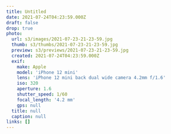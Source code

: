 ```yaml
---
title: Untitled
date: 2021-07-24T04:23:59.000Z
draft: false
drop: true
photo:
  url: s3/images/2021-07-23-21-23-59.jpg
  thumb: s3/thumbs/2021-07-23-21-23-59.jpg
  preview: s3/previews/2021-07-23-21-23-59.jpg
  created: 2021-07-24T04:23:59.000Z
  exif:
    make: Apple
    model: 'iPhone 12 mini'
    lens: 'iPhone 12 mini back dual wide camera 4.2mm f/1.6'
    iso: 320
    aperture: 1.6
    shutter_speed: 1/60
    focal_length: '4.2 mm'
    gps: null
  title: null
  caption: null
links: []
---
```

